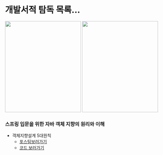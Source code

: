 # 개발서적 탐독 목록...

<img src="https://user-images.githubusercontent.com/90431864/203509763-28dd6d57-0f71-424d-bf88-fbdb2a0006ba.png"  width="250" height="300">
<img src="https://user-images.githubusercontent.com/90431864/208252990-37a00253-4df9-4699-ac11-2b45671770e7.png"  width="250" height="300">

### 스프링 입문을 위한 자바 객체 지향의 원리와 이해

- 객체지향설계 5대원칙
  - [포스팅보러가기](https://tojaeung.com/post/105)
  - [코드 보러가기 ](/src/스프링입문/ch5)
